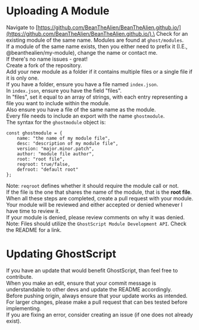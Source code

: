 # Uploading A Module
Navigate to [https://github.com/BeanTheAlien/BeanTheAlien.github.io/](https://github.com/BeanTheAlien/BeanTheAlien.github.io/).\
Check for an existing module of the same name. Modules are found at `ghost/modules`.\
If a module of the same name exists, then you either need to prefix it (I.E., @beanthealien/my-module), change the name or contact me.\
If there's no name issues - great!\
Create a fork of the repository.\
Add your new module as a folder if it contains multiple files or a single file if it is only one.\
If you have a folder, ensure you have a file named `index.json`.\
In `index.json`, ensure you have the field "files".\
In "files", set it equal to an array of strings, with each entry representing a file you want to include within the module.\
Also ensure you have a file of the same name as the module.\
Every file needs to include an export with the name `ghostmodule`.\
The syntax for the `ghostmodule` object is:
```
const ghostmodule = {
    name: "the name of my module file",
    desc: "description of my module file",
    version: "major.minor.patch",
    author: "module file author",
    root: "root file",
    reqroot: true/false,
    defroot: "default root"
};
```
Note: `reqroot` defines whether it should require the module call or not.\
If the file is the one that shares the name of the module, that is the **root file**.\
When all these steps are completed, create a pull request with your module.\
Your module will be reviewed and either accepted or denied whenever I have time to review it.\
If your module is denied, please review comments on why it was denied.\
Note: Files should utilize the `GhostScript Module Development API`. Check the README for a link.

# Updating GhostScript
If you have an update that would benefit GhostScript, than feel free to contribute.\
When you make an edit, ensure that your commit message is understandable to other devs and update the README accordingly.\
Before pushing origin, always ensure that your update works as intended.\
For larger changes, please make a pull request that can bes tested before implementing.\
If you are fixing an error, consider creating an issue (if one does not already exist).
